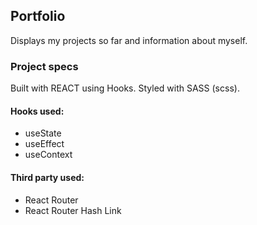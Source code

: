 ## Portfolio

Displays my projects so far and information about myself. 

### Project specs

Built with REACT using Hooks. Styled with SASS (scss).

#### Hooks used: 
- useState
- useEffect
- useContext 

#### Third party used: 
- React Router
- React Router Hash Link

